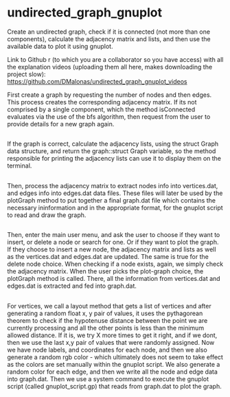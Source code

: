 
# undirected_graph_gnuplot
Create an undirected graph, check if it is connected (not more than one components), calculate the adjacency matrix and lists, and then use the available data to plot it using gnuplot.


Link to Github r (to which you are a collaborator so you have access) with 
all the explanation videos (uploading them all here, makes
downloading the project slow): https://github.com/DMalonas/undirected_graph_gnuplot_videos




First create a graph by requesting the number of nodes and then edges. This process creates the corresponding adjacency matrix.
If its not comprised by a single component, which the method isConnected evaluates via the use of the bfs algorithm, then
request from the user to provide details for a new graph again.
##
If the graph is correct, calculate the adjacency lists, using the struct Graph data structure, and return the graph::struct Graph variable,
so the method responsible for printing the adjacency lists can use it to display them on the terminal.
##
Then, process the adjacency matrix to extract nodes info into vertices.dat, and edges info into edges.dat data files.
These files will later be used by the plotGraph method to put together a final graph.dat file which contains the necessary 
ininformation and in the appropriate format, for the gnuplot script to read and draw the graph.
##
Then, enter the main user menu, and ask the user to choose if they want to insert, or delete a node or search for one. Or if they
want to plot the graph. If they choose to insert a new node, the adjacency matrix and lists as well as the vertices.dat and edges.dat
are updated. The same is true for the delete node choice. When checking if a node exists, again, we simply check the adjacency matrix.
When the user picks the plot-graph choice, the plotGraph method is called. There, all the information from vertices.dat and edges.dat
is extracted and fed into graph.dat. 
##
For vertices, we call a layout method that gets a list of vertices and after generating a random float x, y
pair of values, it  uses the pythagorean theorem to check if the hypotenuse distance between the point we are currently processing and all the other points
is less than the minimum allowed distance. If it is, we try X more times to get it right, and if we dont, then we use the last x,y pair of values that were
randomly assigned. Now we have node labels, and coordinates for each node, and then we also generate a random rgb color - which ultimately does not seem to
take effect as the colors are set manually within the gnuplot script. 
We also generate a random color for each edge, and then we write all the node and edge data into graph.dat.
Then we use a system command to execute the gnuplot script (called gnuplot_script.gp) that reads from graph.dat to plot the graph.
